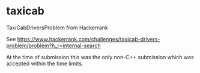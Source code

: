 # taxicab
TaxiCabDriversProblem from Hackerrank

See https://www.hackerrank.com/challenges/taxicab-drivers-problem/problem?h_r=internal-search

At the time of submission this was the only non-C++ submission which was accepted within the time limits.
